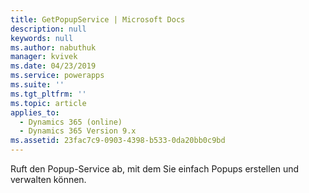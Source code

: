 ```yaml
---
title: GetPopupService | Microsoft Docs
description: null
keywords: null
ms.author: nabuthuk
manager: kvivek
ms.date: 04/23/2019
ms.service: powerapps
ms.suite: ''
ms.tgt_pltfrm: ''
ms.topic: article
applies_to:
  - Dynamics 365 (online)
  - Dynamics 365 Version 9.x
ms.assetid: 23fac7c9-0903-4398-b533-0da20bb0c9bd
---
```


Ruft den Popup-Service ab, mit dem Sie einfach Popups erstellen und verwalten können.
